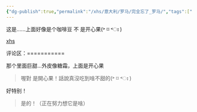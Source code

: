 ```yaml
---
{"dg-publish":true,"permalink":"/xhs/意大利/罗马/完全忘了_罗马/","tags":["rednote","罗马"],"created":"2025-03-17T21:55:36.870+08:00","updated":"2025-03-20T22:46:14.752+08:00"}
---
```


 

这是……上面好像是个咖啡豆
不 是开心果(˃ ⌑ ˂ഃ )

[xhs](https://www.xiaohongshu.com/explore/652f1b3a000000002301ab62?xsec_token=ABV5u2gs5qv0-UK33zqVjMJk-gDaOtDU_bj2jdDs-UC-Y=&xsec_source=pc_user)

评论区：===========

那个里面巨甜…外皮像糖霜，上面是开心果

> 喔對 是開心果！話說真沒吃到啥不甜的(˃ ⌑ ˂ഃ )

好特别！

> 是的！（正在努力想它是啥）